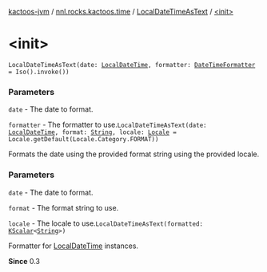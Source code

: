[kactoos-jvm](../../index.md) / [nnl.rocks.kactoos.time](../index.md) / [LocalDateTimeAsText](index.md) / [&lt;init&gt;](./-init-.md)

# &lt;init&gt;

`LocalDateTimeAsText(date: `[`LocalDateTime`](http://docs.oracle.com/javase/8/docs/api/java/time/LocalDateTime.html)`, formatter: `[`DateTimeFormatter`](http://docs.oracle.com/javase/8/docs/api/java/time/format/DateTimeFormatter.html)` = Iso().invoke())`

### Parameters

`date` - The date to format.

`formatter` - The formatter to use.`LocalDateTimeAsText(date: `[`LocalDateTime`](http://docs.oracle.com/javase/8/docs/api/java/time/LocalDateTime.html)`, format: `[`String`](https://kotlinlang.org/api/latest/jvm/stdlib/kotlin/-string/index.html)`, locale: `[`Locale`](http://docs.oracle.com/javase/8/docs/api/java/util/Locale.html)` = Locale.getDefault(Locale.Category.FORMAT))`

Formats the date using the provided format string using the provided
locale.

### Parameters

`date` - The date to format.

`format` - The format string to use.

`locale` - The locale to use.`LocalDateTimeAsText(formatted: `[`KScalar`](../../nnl.rocks.kactoos/-k-scalar.md)`<`[`String`](https://kotlinlang.org/api/latest/jvm/stdlib/kotlin/-string/index.html)`>)`

Formatter for [LocalDateTime](http://docs.oracle.com/javase/8/docs/api/java/time/LocalDateTime.html) instances.

**Since**
0.3

